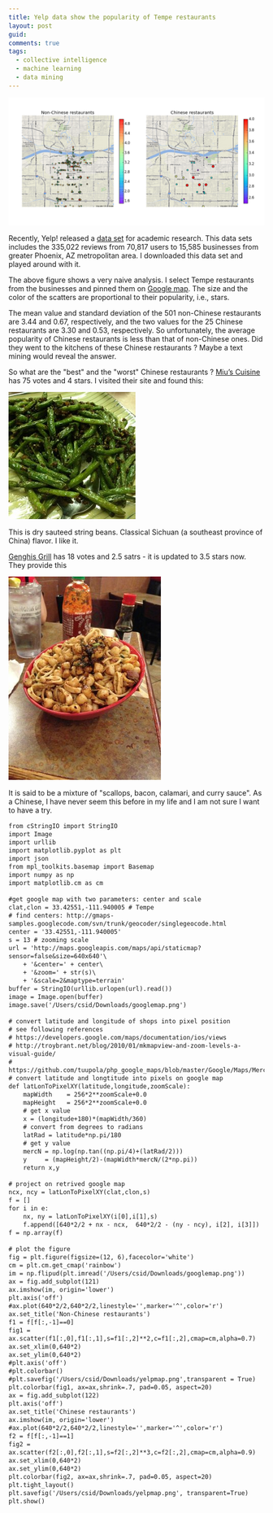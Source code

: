 ```yaml
---
title: Yelp data show the popularity of Tempe restaurants
layout: post
guid:
comments: true
tags:
  - collective intelligence
  - machine learning
  - data mining
---
```



![yelmap](/media/files/2014-03-21-Yelp-data-show-the-popularity-of-Tempe-restaurants/yelpmap.png)

Recently, Yelp! released a [data set](http://www.yelp.com/dataset_challenge) for academic research. This data sets includes the 335,022 reviews from 70,817 users to 15,585 businesses from greater Phoenix, AZ metropolitan area. I downloaded this data set and played around with it.  

The above figure shows a very naive analysis. I select Tempe restaurants from the businesses and pinned them on [Google map](https://developers.google.com/maps/documentation/staticmaps/). The size and the color of the scatters are proportional to their popularity, i.e., stars.

The mean value and standard deviation of the 501 non-Chinese restaurants are 3.44 and 0.67, respectively, and the two values for the 25 Chinese restaurants are 3.30 and 0.53, respectively. So unfortunately, the average popularity of Chinese restaurants is less than that of non-Chinese ones. Did they went to the kitchens of these Chinese restaurants ? Maybe a text mining would reveal the answer.

So what are the "best" and the "worst" Chinese restaurants ? [Miu’s Cuisine](http://www.yelp.com/biz/mius-cuisine-tempe) has 75 votes and 4 stars. I visited their site and found this:

![dry_sauteed_string_beans](/media/files/2014-03-21-Yelp-data-show-the-popularity-of-Tempe-restaurants/dry_sauteed_string_beans.jpg)

This is dry sauteed string beans. Classical Sichuan (a southeast province of China) flavor. I like it. 

[Genghis Grill](http://www.yelp.com/biz/genghis-grill-tempe-5) has 18 votes and 2.5 satrs - it is updated to 3.5 stars now. They provide this 

![scallops_bacon_calamari_curry_sauce](/media/files/2014-03-21-Yelp-data-show-the-popularity-of-Tempe-restaurants/scallops_bacon_calamari_curry_sauce.jpg) 

It is said to be a mixture of "scallops, bacon, calamari, and curry sauce". As a Chinese, I have never seem this before in my life and I am not sure I want to have a try.

    from cStringIO import StringIO
    import Image
    import urllib
    import matplotlib.pyplot as plt
    import json
    from mpl_toolkits.basemap import Basemap
    import numpy as np
    import matplotlib.cm as cm
	
    #get google map with two parameters: center and scale 
    clat,clon = 33.42551,-111.940005 # Tempe
    # find centers: http://gmaps-samples.googlecode.com/svn/trunk/geocoder/singlegeocode.html
    center = '33.42551,-111.940005'
    s = 13 # zooming scale
    url = 'http://maps.googleapis.com/maps/api/staticmap?sensor=false&size=640x640'\
        + '&center=' + center\
        + '&zoom=' + str(s)\
        + '&scale=2&maptype=terrain'
    buffer = StringIO(urllib.urlopen(url).read())
    image = Image.open(buffer)
    image.save('/Users/csid/Downloads/googlemap.png')
	
    # convert latitude and longitude of shops into pixel position  
    # see following references 
    # https://developers.google.com/maps/documentation/ios/views
    # http://troybrant.net/blog/2010/01/mkmapview-and-zoom-levels-a-visual-guide/
    # https://github.com/tuupola/php_google_maps/blob/master/Google/Maps/Mercator.php
    # convert latitude and longtitude into pixels on google map
    def latLonToPixelXY(latitude,longitude,zoomScale):
        mapWidth    = 256*2**zoomScale+0.0
        mapHeight   = 256*2**zoomScale+0.0
        # get x value
        x = (longitude+180)*(mapWidth/360)
        # convert from degrees to radians
        latRad = latitude*np.pi/180
        # get y value
        mercN = np.log(np.tan((np.pi/4)+(latRad/2)))
        y     = (mapHeight/2)-(mapWidth*mercN/(2*np.pi))
        return x,y
	
    # project on retrived google map
    ncx, ncy = latLonToPixelXY(clat,clon,s)
    f = []
    for i in e:
        nx, ny = latLonToPixelXY(i[0],i[1],s)
        f.append([640*2/2 + nx - ncx,  640*2/2 - (ny - ncy), i[2], i[3]])
    f = np.array(f)
	
	# plot the figure
    fig = plt.figure(figsize=(12, 6),facecolor='white')
    cm = plt.cm.get_cmap('rainbow')
    im = np.flipud(plt.imread('/Users/csid/Downloads/googlemap.png'))
    ax = fig.add_subplot(121)
    ax.imshow(im, origin='lower')
    plt.axis('off')
    #ax.plot(640*2/2,640*2/2,linestyle='',marker='^',color='r')
    ax.set_title('Non-Chinese restaurants')
    f1 = f[f[:,-1]==0]
    fig1 = ax.scatter(f1[:,0],f1[:,1],s=f1[:,2]**2,c=f1[:,2],cmap=cm,alpha=0.7)   
    ax.set_xlim(0,640*2)
    ax.set_ylim(0,640*2)
    #plt.axis('off')
    #plt.colorbar()
    #plt.savefig('/Users/csid/Downloads/yelpmap.png',transparent = True)
    plt.colorbar(fig1, ax=ax,shrink=.7, pad=0.05, aspect=20)
    ax = fig.add_subplot(122)
    plt.axis('off')
    ax.set_title('Chinese restaurants')
    ax.imshow(im, origin='lower')
    #ax.plot(640*2/2,640*2/2,linestyle='',marker='^',color='r')
    f2 = f[f[:,-1]==1]
    fig2 = ax.scatter(f2[:,0],f2[:,1],s=f2[:,2]**3,c=f2[:,2],cmap=cm,alpha=0.9)
    ax.set_xlim(0,640*2)
    ax.set_ylim(0,640*2)
    plt.colorbar(fig2, ax=ax,shrink=.7, pad=0.05, aspect=20)
    plt.tight_layout()
    plt.savefig('/Users/csid/Downloads/yelpmap.png', transparent=True)
    plt.show()





